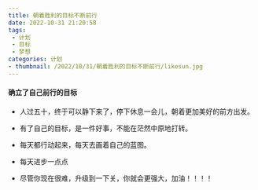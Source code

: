 ```yaml
---
title: 朝着胜利的目标不断前行
date: 2022-10-31 21:20:58
tags:
 - 计划
 - 目标
 - 梦想
categories: 计划
- thumbnail: /2022/10/31/朝着胜利的目标不断前行/likesun.jpg
---
```


#### 确立了自己前行的目标

* 人过五十，终于可以静下来了，停下休息一会儿，朝着更加美好的前方出发。

* 有了自己的目标，是一件好事，不能在茫然中原地打转。

* 每天都行动起来，每天去画着自己的蓝图。

* 每天进步一点点

* 尽管你现在很难，升级到一下关，你就会更强大，加油！！！！

  


